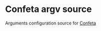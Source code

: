 # Confeta argv source

Arguments configuration source for [Confeta](https://www.npmjs.com/package/confeta)

